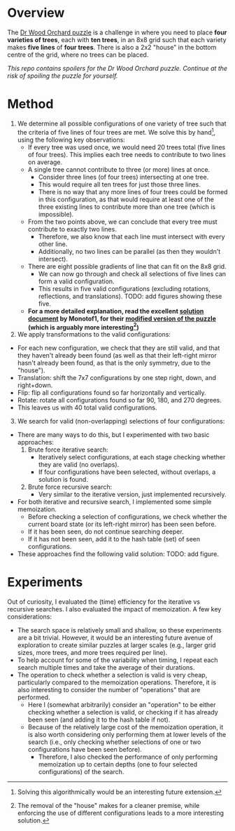 # Overview
The [Dr Wood Orchard puzzle](https://dr-wood.fandom.com/wiki/Orchard) is a challenge in where you need to place **four varieties of trees**, each with **ten trees**, in an 8x8 grid such that each variety makes **five lines** of **four trees**. 
There is also a 2x2 "house" in the bottom centre of the grid, where no trees can be placed.

_This repo contains spoilers for the Dr Wood Orchard puzzle. Continue at the risk of spoiling the puzzle for yourself._

# Method
1. We determine all possible configurations of one variety of tree such that the criteria of five lines of four trees are met. We solve this by hand[^1], using the following key observations:
   * If every tree was used once, we would need 20 trees total (five lines of four trees). This implies each tree needs to contribute to two lines on average.
   * A single tree cannot contribute to three (or more) lines at once.
     * Consider three lines (of four trees) intersecting at one tree.
     * This would require all ten trees for just those three lines.
     * There is no way that any more lines of four trees could be formed in this configuration, as that would require at least one of the three existing lines to contribute more than one tree (which is impossible).
   * From the two points above, we can conclude that every tree must contribute to exactly two lines.
     * Therefore, we also know that each line must intersect with every other line.
     * Additionally, no two lines can be parallel (as then they wouldn't intersect).
   * There are eight possible gradients of line that can fit on the 8x8 grid.
     * We can now go through and check all selections of five lines can form a valid configuration.
     * This results in five valid configurations (excluding rotations, reflections, and translations). TODO: add figures showing these five.
   * **For a more detailed explanation, read the excellent [solution document](https://docs.google.com/document/d/1DaRbQx-8kFIkgmmHDGZjvzpMoFwI1Id2qWXb3GmXIh0/edit#heading=h.9durt8hvhzzb) by Monotof1, for their [modified version of the puzzle](https://www.reddit.com/r/puzzles/comments/6xd9o4/the_orchard_challenge/) (which is arguably more interesting[^2])**
2. We apply transformations to the valid configurations:
  * For each new configuration, we check that they are still valid, and that they haven't already been found (as well as that their left-right mirror hasn't already been found, as that is the only symmetry, due to the "house").
  * Translation: shift the 7x7 configurations by one step right, down, and right+down.
  * Flip: flip all configurations found so far horizontally and vertically.
  * Rotate: rotate all configurations found so far 90, 180, and 270 degrees.
  * This leaves us with 40 total valid configurations.
3. We search for valid (non-overlapping) selections of four configurations:
  * There are many ways to do this, but I experimented with two basic approaches:
      1. Brute force iterative search:
           * Iteratively select configurations, at each stage checking whether they are valid (no overlaps).
           * If four configurations have been selected, without overlaps, a solution is found.
      2. Brute force recursive search:
           * Very similar to the iterative version, just implemented recursively.
   * For both iterative and recursive search, I implemented some simple memoization.
       * Before checking a selection of configurations, we check whether the current board state (or its left-right mirror) has been seen before.
       * If it has been seen, do not continue searching deeper.
       * If it has not been seen, add it to the hash table (set) of seen configurations.
   * These approaches find the following valid solution: TODO: add figure.

# Experiments
Out of curiosity, I evaluated the (time) efficiency for the iterative vs recursive searches. I also evaluated the impact of memoization.
A few key considerations:
* The search space is relatively small and shallow, so these experiments are a bit trivial. However, it would be an interesting future avenue of exploration to create similar puzzles at larger scales (e.g., larger grid sizes, more trees, and more trees required per line).
* To help account for some of the variability when timing, I repeat each search multiple times and take the average of their durations.
* The operation to check whether a selection is valid is very cheap, particularly compared to the memoization operations. Therefore, it is also interesting to consider the number of "operations" that are performed.
    * Here I (somewhat arbitrarily) consider an "operation" to be either checking whether a selection is valid, or checking if it has already been seen (and adding it to the hash table if not).
    * Because of the relatively large cost of the memoization operation, it is also worth considering only performing them at lower levels of the search (i.e., only checking whether selections of one or two configurations have been seen before).
        * Therefore, I also checked the performance of only performing memoization up to certain depths (one to four selected configurations) of the search.


[^1]: Solving this algorithmically would be an interesting future extension.
[^2]: The removal of the "house" makes for a cleaner premise, while enforcing the use of different configurations leads to a more interesting solution.
